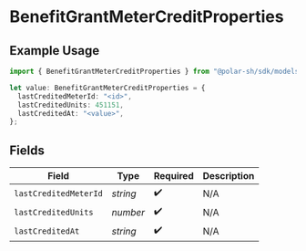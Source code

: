 # BenefitGrantMeterCreditProperties

## Example Usage

```typescript
import { BenefitGrantMeterCreditProperties } from "@polar-sh/sdk/models/components/benefitgrantmetercreditproperties.js";

let value: BenefitGrantMeterCreditProperties = {
  lastCreditedMeterId: "<id>",
  lastCreditedUnits: 451151,
  lastCreditedAt: "<value>",
};
```

## Fields

| Field                 | Type                  | Required              | Description           |
| --------------------- | --------------------- | --------------------- | --------------------- |
| `lastCreditedMeterId` | *string*              | :heavy_check_mark:    | N/A                   |
| `lastCreditedUnits`   | *number*              | :heavy_check_mark:    | N/A                   |
| `lastCreditedAt`      | *string*              | :heavy_check_mark:    | N/A                   |